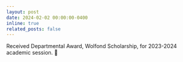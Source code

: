 ```yaml
---
layout: post
date: 2024-02-02 00:00:00-0400
inline: true
related_posts: false
---
```


Received Departmental Award, Wolfond Scholarship, for 2023-2024 academic session. 🎉